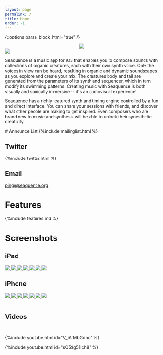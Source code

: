 ```yaml
---
layout: page
permalink: /
title: Home
order: -1
---
```

{::options parse_block_html="true" /}

<center>
<a href="{{ site.app.storelink }}" class="appstore_dl">
<img src="{{site.baseurl}}/images/Download_on_the_App_Store_Badge_US-UK_135x40.svg">
</a>
</center>

<a href="{{ site.app.storelink }}">
<img src="{{site.baseurl}}/images/screenshots/3-up-700px.png" />
</a>

Seaquence is a music app for iOS that enables you to compose sounds with collections of organic creatures, each with their own synth voice. Only the voices in view can be heard, resulting in organic and dynamic soundscapes as you explore and create your mix. The creatures body and tail are generated from the parameters of its synth and sequencer, which in turn modify its swimming patterns. Creating music with Seaquence is both visually and sonically immersive -- it's an audiovisual experience!

Seaquence has a richly featured synth and timing engine controlled by a fun and direct interface. You can share your sessions with friends, and discover what other people are making to get inspired. Even composers who are brand new to music and synthesis will be able to unlock their synesthetic creativity.


<section class="c_bg3">
# Announce List
{%include mailinglist.html %}

## Twitter
{%include twitter.html %}

## Email
<a href="mailto:ping@seaquence.org">ping@seaquence.org</a>
</section>


# Features

{%include features.md %}


# Screenshots

## iPad

<div class="screenshot-50">
<a href="{{site.baseurl}}/images/screenshots/screenshot_iPad12.9_mixer.png">
<img src="{{site.baseurl}}/images/screenshots/screenshot_iPad12.9_mixer_thumb.png" />
</a>
<a href="{{site.baseurl}}/images/screenshots/screenshot_iPad12.9_pattern.png">
<img src="{{site.baseurl}}/images/screenshots/screenshot_iPad12.9_pattern_thumb.png" />
</a>
<a href="{{site.baseurl}}/images/screenshots/screenshot_iPad12.9_envelopes.png">
<img src="{{site.baseurl}}/images/screenshots/screenshot_iPad12.9_envelopes_thumb.png" />
</a>
<a href="{{site.baseurl}}/images/screenshots/screenshot_iPad12.9_scale.png">
<img src="{{site.baseurl}}/images/screenshots/screenshot_iPad12.9_scale_thumb.png" />
</a>
<a href="{{site.baseurl}}/images/screenshots/screenshot_iPad12.9_global.png">
<img src="{{site.baseurl}}/images/screenshots/screenshot_iPad12.9_global_thumb.png" />
</a>
<a href="{{site.baseurl}}/images/screenshots/screenshot_iPad12.9_browser.png">
<img src="{{site.baseurl}}/images/screenshots/screenshot_iPad12.9_browser_thumb.png" />
</a>
<a href="{{site.baseurl}}/images/screenshots/screenshot_iPad12.9_galaxy.png">
<img src="{{site.baseurl}}/images/screenshots/screenshot_iPad12.9_galaxy_thumb.png" />
</a>
</div>

<div class="clear"></div>


## iPhone

<div class="screenshot-33">
<a href="{{site.baseurl}}/images/screenshots/screenshot_iPhone6p_mixer_mixer.png">
<img src="{{site.baseurl}}/images/screenshots/screenshot_iPhone6p_mixer_thumb.png" />
</a>
<a href="{{site.baseurl}}/images/screenshots/screenshot_iPhone6p_pattern.png">
<img src="{{site.baseurl}}/images/screenshots/screenshot_iPhone6p_pattern_thumb.png" />
</a>
<a href="{{site.baseurl}}/images/screenshots/screenshot_iPhone6p_envelopes.png">
<img src="{{site.baseurl}}/images/screenshots/screenshot_iPhone6p_envelopes_thumb.png" />
</a>
<a href="{{site.baseurl}}/images/screenshots/screenshot_iPhone6p_scale.png">
<img src="{{site.baseurl}}/images/screenshots/screenshot_iPhone6p_scale_thumb.png" />
</a>
<a href="{{site.baseurl}}/images/screenshots/screenshot_iPhone6p_global.png">
<img src="{{site.baseurl}}/images/screenshots/screenshot_iPhone6p_global_thumb.png" />
</a>
<a href="{{site.baseurl}}/images/screenshots/screenshot_iPhone6p_browser.png">
<img src="{{site.baseurl}}/images/screenshots/screenshot_iPhone6p_browser_thumb.png" />
</a>
<a href="{{site.baseurl}}/images/screenshots/screenshot_iPhone6p_galaxy.png">
<img src="{{site.baseurl}}/images/screenshots/screenshot_iPhone6p_galaxy_thumb.png" />
</a>
</div>

<br />


<section class="c_bg2">
<h1>Videos</h1>

<br />

{%include youtube.html id="V_iArMbGdnc" %}<br />

{%include youtube.html id="sO59g51Ich8" %}
</section>




